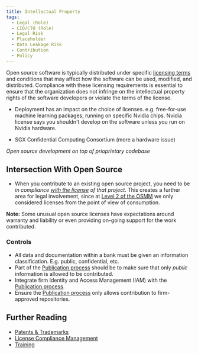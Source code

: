 ```yaml
---
title: Intellectual Property
tags: 
  - Legal (Role)
  - CIO/CTO (Role)
  - Legal Risk
  - Placeholder
  - Data Leakage Risk
  - Contribution
  - Policy
---
```


<BoxOut title="Intellectual Property" image="/img/bok/regs/ip.png">

Open source software is typically distributed under specific [licensing terms](../Artifacts/Licenses) and conditions that may affect how the software can be used, modified, and distributed. Compliance with these licensing requirements is essential to ensure that the organization does not infringe on the intellectual property rights of the software developers or violate the terms of the license.

- Deployment has an impact on the choice of licenses.  e.g. free-for-use machine learning packages, running on specific Nvidia chips.  Nvidia license says you shouldn't develop on the software unless you run on Nvidia hardware.  

- SGX Confidential Computing Consortium (more a hardware issue)

_Open source development on top of prioprietary codebase_
 
</BoxOut>

## Intersection With Open Source

- When you contribute to an existing open source project, you need to be _in compliance [with the license](../../Artifacts/Licenses) of that project_.  This creates a further area for legal involvement, since at [Level 2 of the OSMM](../Level-2/License-Management) we only considered licenses from the point of view of consumption. 

**Note:** Some unusual open source licenses have expectations around warranty and liability or even providing on-going support for the work contributed.

### Controls

  - All data and documentation within a bank must be given an information classification.  E.g. public, confidential, etc.  
  - Part of the [Publication process](Publication) should be to make sure that only _public_ information is allowed to be contributed.
  - Integrate firm Identity and Access Management (IAM) with the [Publication process](Publication).
  - Ensure the [Publication process](Publication) only allows contribution to firm-approved repositories.

## Further Reading

 - [Patents & Trademarks](../Artifacts/IP) 
 - [License Compliance Management](../Activities/Level-2/License-Management.md)
 - [Training](../Activities/Level-3/Contribution-Training)
 
 